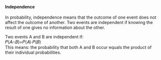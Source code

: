 #### Independence
In probability, independence means that the outcome of one event does not affect the outcome of another. Two events are independent if knowing the result of one gives no information about the other.  

Two events A and B are independent if:  
      𝑃(𝐴∩𝐵)=𝑃(𝐴)⋅𝑃(𝐵)  
This means: the probability that both A and B occur equals the product of their individual probabilities.

